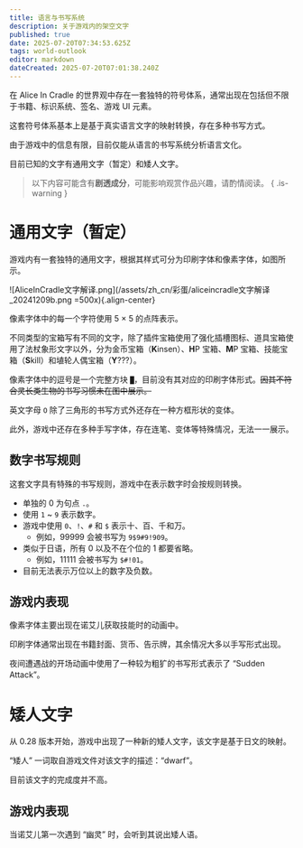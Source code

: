 ```yaml
---
title: 语言与书写系统
description: 关于游戏内的架空文字
published: true
date: 2025-07-20T07:34:53.625Z
tags: world-outlook
editor: markdown
dateCreated: 2025-07-20T07:01:38.240Z
---
```


在 Alice In Cradle 的世界观中存在一套独特的符号体系，通常出现在包括但不限于书籍、标识系统、签名、游戏 UI 元素。

这套符号体系基本上是基于真实语言文字的映射转换，存在多种书写方式。

由于游戏中的信息有限，目前仅能从语言的书写系统分析语言文化。

目前已知的文字有通用文字（暂定）和矮人文字。

> 以下内容可能含有**剧透成分**，可能影响观赏作品兴趣，请酌情阅读。
{ .is-warning }

# 通用文字（暂定）

游戏内有一套独特的通用文字，根据其样式可分为印刷字体和像素字体，如图所示。

![AliceInCradle文字解译.png](/assets/zh_cn/彩蛋/aliceincradle文字解译_20241209b.png =500x){.align-center}

像素字体中的每一个字符使用 5 × 5 的点阵表示。

不同类型的宝箱写有不同的文字，除了插件宝箱使用了强化插槽图标、道具宝箱使用了法杖象形文字以外，分为金币宝箱（**K**insen）、**H**P 宝箱、**M**P 宝箱、技能宝箱（**S**kill）和埴轮人偶宝箱（**Y**???）。

像素字体中的逗号是一个完整方块 `█`，目前没有其对应的印刷字体形式。~~因其不符合灵长类生物的书写习惯未在图中展示。~~

英文字母 `O` 除了三角形的书写方式外还存在一种方框形状的变体。

此外，游戏中还存在多种手写字体，存在连笔、变体等特殊情况，无法一一展示。

## 数字书写规则

这套文字具有特殊的书写规则，游戏中在表示数字时会按规则转换。

- 单独的 0 为句点 `.`。
- 使用 `1` ~ `9` 表示数字。
- 游戏中使用 `0`、`!`、`#` 和 `$` 表示十、百、千和万。
  - 例如，99999 会被书写为 `9$9#9!909`。
- 类似于日语，所有 0 以及不在个位的 1 都要省略。
  - 例如，11111 会被书写为 `$#!01`。
- 目前无法表示万位以上的数字及负数。

## 游戏内表现

像素字体主要出现在诺艾儿获取技能时的动画中。

印刷字体通常出现在书籍封面、货币、告示牌，其余情况大多以手写形式出现。

夜间遭遇战的开场动画中使用了一种较为粗犷的书写形式表示了 “Sudden Attack”。

# 矮人文字

从 0.28 版本开始，游戏中出现了一种新的矮人文字，该文字是基于日文的映射。

“矮人” 一词取自游戏文件对该文字的描述：“dwarf”。

目前该文字的完成度并不高。

## 游戏内表现

当诺艾儿第一次遇到 “幽灵” 时，会听到其说出矮人语。